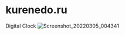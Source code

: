 # kurenedo.ru
Digital Clock
![Screenshot_20220305_004341](https://user-images.githubusercontent.com/96467555/156845978-28403832-4cb0-4449-9dee-57bbb604d1f9.png)
